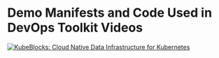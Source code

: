 # Demo Manifests and Code Used in DevOps Toolkit Videos

[![KubeBlocks: Cloud Native Data Infrastructure for Kubernetes](https://img.youtube.com/vi/KNwpG51Whzg/0.jpg)](https://youtu.be/KNwpG51Whzg)